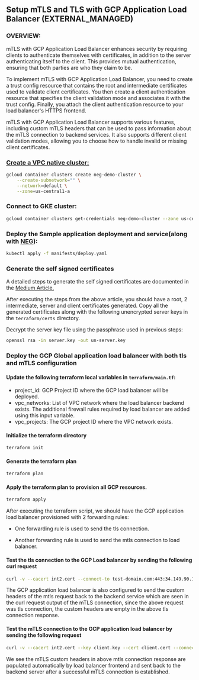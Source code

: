 ## Setup mTLS and TLS with GCP Application Load Balancer (EXTERNAL_MANAGED)

### OVERVIEW:

mTLS with GCP Application Load Balancer enhances security by requiring clients to authenticate themselves with certificates, in addition to the server authenticating itself to the client. This provides mutual authentication, ensuring that both parties are who they claim to be.

To implement mTLS with GCP Application Load Balancer, you need to create a trust config resource that contains the root and intermediate certificates used to validate client certificates. You then create a client authentication resource that specifies the client validation mode and associates it with the trust config. Finally, you attach the client authentication resource to your load balancer's HTTPS frontend.

mTLS with GCP Application Load Balancer supports various features, including custom mTLS headers that can be used to pass information about the mTLS connection to backend services. It also supports different client validation modes, allowing you to choose how to handle invalid or missing client certificates.

### [Create a VPC native cluster:](https://cloud.google.com/kubernetes-engine/docs/how-to/standalone-neg#create-cluster)

```bash
gcloud container clusters create neg-demo-cluster \
    --create-subnetwork="" \
    --network=default \
    --zone=us-central1-a
```
### Connect to GKE cluster:
```bash
gcloud container clusters get-credentials neg-demo-cluster --zone us-central1-a --project <GCP_PROJECT_ID>
```
### Deploy the Sample application deployment and service(along with [NEG](https://cloud.google.com/load-balancing/docs/negs/zonal-neg-concepts)):
```bash
kubectl apply -f manifests/deploy.yaml
```

### Generate the self signed certificates

A detailed steps to generate the self signed certificates are documented in the [Medium Article.](https://medium.com/google-cloud/tls-and-mtls-connection-with-gcp-application-load-balancer-6e2cd5189707)

After executing the steps from the above article, you should have a root, 2 intermediate, server and client certificates generated. Copy all the generated certificates along with the following unencrypted server keys in the `terraform/certs` directory.

Decrypt the server key file using the passphrase used in previous steps:
```bash
openssl rsa -in server.key -out un-server.key
```

### Deploy the GCP Global application load balancer with both tls and mTLS configuration

#### Update the following terraform local variables in `terraform/main.tf`:
* project_id: GCP Project ID where the GCP load balancer will be deployed.
* vpc_networks: List of VPC network where the load balancer backend exists. The additional firewall rules required by load balancer are added using this input variable.
* vpc_projects: The GCP project ID where the VPC network exists.

#### Initialize the terraform directory

```bash
terraform init
```

#### Generate the terraform plan
```bash
terraform plan
```

#### Apply the terraform plan to provision all GCP resources.

```bash
terraform apply
```

After executing the terraform script, we should have the GCP application load balancer provisioned with 2 forwarding rules:
* One forwarding rule is used to send the tls connection.


* Another forwarding rule is used to send the mtls connection to load balancer.

#### Test the tls connection to the GCP Load balancer by sending the following curl request

```bash
curl -v --cacert int2.cert --connect-to test-domain.com:443:34.149.90.136:443 https://test-domain.com
```

The GCP application load balancer is also configured to send the custom headers of the mtls request back to the backend service which are seen in the curl request output of the mTLS connection, since the above request was tls connection, the custom headers are empty in the above tls connection response.


#### Test the mTLS connection to the GCP application load balancer by sending the following request

```bash
curl -v --cacert int2.cert --key client.key --cert client.cert --connect-to test-domain.com:443:34.8.115.55:443 https://test-domain.com
```

We see the mTLS custom headers in above mtls connection response are populated automatically by load balancer frontend and sent back to the backend server after a successful mTLS connection is established.
